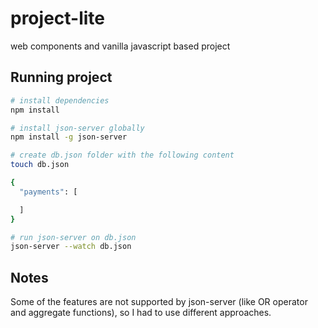 # project-lite
web components and vanilla javascript based project


## Running project

``` bash
# install dependencies
npm install

# install json-server globally
npm install -g json-server

# create db.json folder with the following content
touch db.json

{
  "payments": [

  ]
}

# run json-server on db.json
json-server --watch db.json

```

## Notes

Some of the features are not supported by json-server (like OR operator and aggregate functions), so I had to use different approaches.

